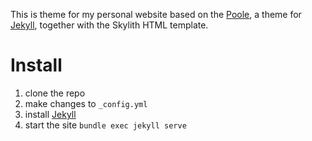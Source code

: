 This is theme for my personal website based on the [Poole](http://getpoole.com), 
a theme for [Jekyll](http://jekyllrb.com), together with the Skylith HTML template.

# Install

1. clone the repo 
2. make changes to `_config.yml` 
3. install [Jekyll](https://jekyllrb.com/docs/installation/) 
4. start the site `bundle exec jekyll serve`
